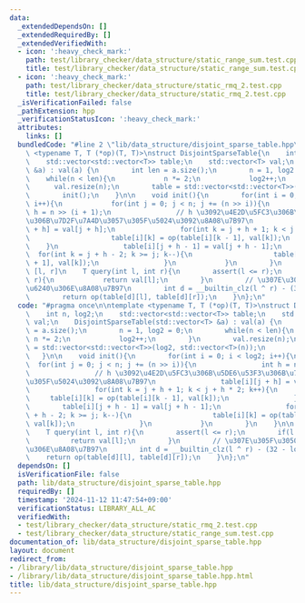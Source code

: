 ```yaml
---
data:
  _extendedDependsOn: []
  _extendedRequiredBy: []
  _extendedVerifiedWith:
  - icon: ':heavy_check_mark:'
    path: test/library_checker/data_structure/static_range_sum.test.cpp
    title: test/library_checker/data_structure/static_range_sum.test.cpp
  - icon: ':heavy_check_mark:'
    path: test/library_checker/data_structure/static_rmq_2.test.cpp
    title: test/library_checker/data_structure/static_rmq_2.test.cpp
  _isVerificationFailed: false
  _pathExtension: hpp
  _verificationStatusIcon: ':heavy_check_mark:'
  attributes:
    links: []
  bundledCode: "#line 2 \"lib/data_structure/disjoint_sparse_table.hpp\"\n\ntemplate\
    \ <typename T, T (*op)(T, T)>\nstruct DisjointSparseTable{\n    int n, log2;\n\
    \    std::vector<std::vector<T>> table;\n    std::vector<T> val;\n    DisjointSparseTable(std::vector<T>\
    \ &a) : val(a) {\n        int len = a.size();\n        n = 1, log2 = 0;\n    \
    \    while(n < len){\n            n *= 2;\n            log2++;\n        }\n  \
    \      val.resize(n);\n        table = std::vector<std::vector<T>>(log2, std::vector<T>(n));\n\
    \        init();\n    }\n\n    void init(){\n        for(int i = 0; i < log2;\
    \ i++){\n            for(int j = 0; j < n; j += (n >> i)){\n                int\
    \ h = n >> (i + 1);\n                // h \u3092\u4E2D\u5FC3\u306B\u5DE6\u53F3\
    \u306B\u7D2F\u7A4D\u3057\u305F\u5024\u3092\u8A08\u7B97\n                table[i][j\
    \ + h] = val[j + h];\n                for(int k = j + h + 1; k < j + h * 2; k++){\n\
    \                    table[i][k] = op(table[i][k - 1], val[k]);\n            \
    \    }\n                table[i][j + h - 1] = val[j + h - 1];\n              \
    \  for(int k = j + h - 2; k >= j; k--){\n                    table[i][k] = op(table[i][k\
    \ + 1], val[k]);\n                }\n            }\n        }\n    }\n\n    //\
    \ [l, r]\n    T query(int l, int r){\n        assert(l <= r);\n        if(l ==\
    \ r){\n            return val[l];\n        }\n        // \u307E\u305F\u3050\u5834\
    \u6240\u306E\u8A08\u7B97\n        int d = __builtin_clz(l ^ r) - (32 - log2);\n\
    \        return op(table[d][l], table[d][r]);\n    }\n};\n"
  code: "#pragma once\n\ntemplate <typename T, T (*op)(T, T)>\nstruct DisjointSparseTable{\n\
    \    int n, log2;\n    std::vector<std::vector<T>> table;\n    std::vector<T>\
    \ val;\n    DisjointSparseTable(std::vector<T> &a) : val(a) {\n        int len\
    \ = a.size();\n        n = 1, log2 = 0;\n        while(n < len){\n           \
    \ n *= 2;\n            log2++;\n        }\n        val.resize(n);\n        table\
    \ = std::vector<std::vector<T>>(log2, std::vector<T>(n));\n        init();\n \
    \   }\n\n    void init(){\n        for(int i = 0; i < log2; i++){\n          \
    \  for(int j = 0; j < n; j += (n >> i)){\n                int h = n >> (i + 1);\n\
    \                // h \u3092\u4E2D\u5FC3\u306B\u5DE6\u53F3\u306B\u7D2F\u7A4D\u3057\
    \u305F\u5024\u3092\u8A08\u7B97\n                table[i][j + h] = val[j + h];\n\
    \                for(int k = j + h + 1; k < j + h * 2; k++){\n               \
    \     table[i][k] = op(table[i][k - 1], val[k]);\n                }\n        \
    \        table[i][j + h - 1] = val[j + h - 1];\n                for(int k = j\
    \ + h - 2; k >= j; k--){\n                    table[i][k] = op(table[i][k + 1],\
    \ val[k]);\n                }\n            }\n        }\n    }\n\n    // [l, r]\n\
    \    T query(int l, int r){\n        assert(l <= r);\n        if(l == r){\n  \
    \          return val[l];\n        }\n        // \u307E\u305F\u3050\u5834\u6240\
    \u306E\u8A08\u7B97\n        int d = __builtin_clz(l ^ r) - (32 - log2);\n    \
    \    return op(table[d][l], table[d][r]);\n    }\n};\n"
  dependsOn: []
  isVerificationFile: false
  path: lib/data_structure/disjoint_sparse_table.hpp
  requiredBy: []
  timestamp: '2024-11-12 11:47:54+09:00'
  verificationStatus: LIBRARY_ALL_AC
  verifiedWith:
  - test/library_checker/data_structure/static_rmq_2.test.cpp
  - test/library_checker/data_structure/static_range_sum.test.cpp
documentation_of: lib/data_structure/disjoint_sparse_table.hpp
layout: document
redirect_from:
- /library/lib/data_structure/disjoint_sparse_table.hpp
- /library/lib/data_structure/disjoint_sparse_table.hpp.html
title: lib/data_structure/disjoint_sparse_table.hpp
---
```


